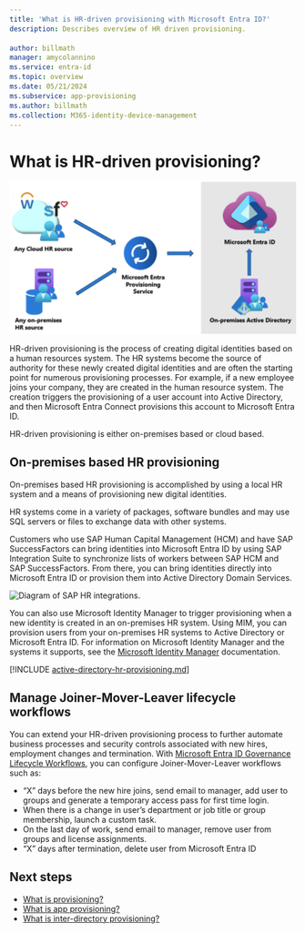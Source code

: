 ```yaml
---
title: 'What is HR-driven provisioning with Microsoft Entra ID?'
description: Describes overview of HR driven provisioning.

author: billmath
manager: amycolannino
ms.service: entra-id
ms.topic: overview
ms.date: 05/21/2024
ms.subservice: app-provisioning
ms.author: billmath
ms.collection: M365-identity-device-management
---
```


# What is HR-driven provisioning?

![HR provisioning](./media/what-is-hr-driven-provisioning/cloud2a.png)

HR-driven provisioning is the process of creating digital identities based on a human resources system. The HR systems become the source of authority for these newly created digital identities and are often the starting point for numerous provisioning processes. For example, if a new employee joins your company, they are created in the human resource system. The creation triggers the provisioning of a user account into Active Directory, and then Microsoft Entra Connect provisions this account to Microsoft Entra ID.

HR-driven provisioning is either on-premises based or cloud based.

## On-premises based HR provisioning
On-premises based HR provisioning is accomplished by using a local HR system and a means of provisioning new digital identities.

HR systems come in a variety of packages, software bundles and may use SQL servers or files to exchange data with other systems.

Customers who use SAP Human Capital Management (HCM) and have SAP SuccessFactors can bring identities into Microsoft Entra ID by using SAP Integration Suite to synchronize lists of workers between SAP HCM and SAP SuccessFactors. From there, you can bring identities directly into Microsoft Entra ID or provision them into Active Directory Domain Services.

![Diagram of SAP HR integrations.](~/id-governance/media/sap/sap-hr.png)

You can also use Microsoft Identity Manager to trigger provisioning when a new identity is created in an on-premises HR system. Using MIM, you can provision users from your on-premises HR systems to Active Directory or Microsoft Entra ID. For information on Microsoft Identity Manager and the systems it supports, see the [Microsoft Identity Manager](/microsoft-identity-manager/microsoft-identity-manager-2016) documentation.

[!INCLUDE [active-directory-hr-provisioning.md](~/includes/entra-hr-provisioning.md)]

## Manage Joiner-Mover-Leaver lifecycle workflows
You can extend your HR-driven provisioning process to further automate business processes and security controls associated with new hires, employment changes and termination. With [Microsoft Entra ID Governance Lifecycle Workflows](~/id-governance/what-are-lifecycle-workflows.md), you can configure Joiner-Mover-Leaver workflows such as:  

- “X” days before the new hire joins, send email to manager, add user to groups and generate a temporary access pass for first time login. 
- When there is a change in user’s department or job title or group membership, launch a custom task.  
- On the last day of work, send email to manager, remove user from groups and license assignments.  
- “X” days after termination, delete user from Microsoft Entra ID


## Next steps 
- [What is provisioning?](~/id-governance/what-is-provisioning.md)
- [What is app provisioning?](~/identity/app-provisioning/user-provisioning.md)
- [What is inter-directory provisioning?](~/identity/hybrid/what-is-inter-directory-provisioning.md)
